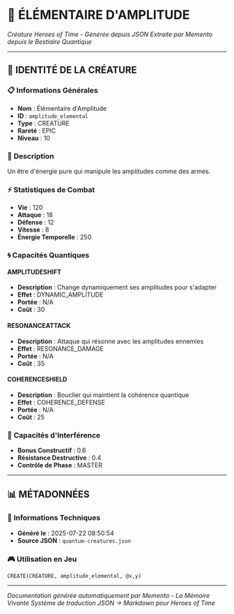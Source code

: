# 🦅 **ÉLÉMENTAIRE D'AMPLITUDE**
*Créature Heroes of Time - Générée depuis JSON*
*Extraite par Memento depuis le Bestiaire Quantique*

---

## 🎯 **IDENTITÉ DE LA CRÉATURE**

### 📋 **Informations Générales**
- **Nom** : Élémentaire d'Amplitude
- **ID** : `amplitude_elemental`
- **Type** : CREATURE
- **Rareté** : EPIC
- **Niveau** : 10

### 📖 **Description**
Un être d'énergie pure qui manipule les amplitudes comme des armes.

### ⚡ **Statistiques de Combat**
- **Vie** : 120
- **Attaque** : 18
- **Défense** : 12
- **Vitesse** : 8
- **Énergie Temporelle** : 250

### 🌀 **Capacités Quantiques**

#### **AMPLITUDESHIFT**
- **Description** : Change dynamiquement ses amplitudes pour s'adapter
- **Effet** : DYNAMIC_AMPLITUDE
- **Portée** : N/A
- **Coût** : 30

#### **RESONANCEATTACK**
- **Description** : Attaque qui résonne avec les amplitudes ennemies
- **Effet** : RESONANCE_DAMAGE
- **Portée** : N/A
- **Coût** : 35

#### **COHERENCESHIELD**
- **Description** : Bouclier qui maintient la cohérence quantique
- **Effet** : COHERENCE_DEFENSE
- **Portée** : N/A
- **Coût** : 25

### 🌊 **Capacités d'Interférence**
- **Bonus Constructif** : 0.6
- **Résistance Destructive** : 0.4
- **Contrôle de Phase** : MASTER


---

## 📊 **MÉTADONNÉES**

### 🔧 **Informations Techniques**
- **Généré le** : 2025-07-22 08:50:54
- **Source JSON** : `quantum-creatures.json`

### 🎮 **Utilisation en Jeu**
```hots
CREATE(CREATURE, amplitude_elemental, @x,y)
```

---

*Documentation générée automatiquement par Memento - La Mémoire Vivante*
*Système de traduction JSON → Markdown pour Heroes of Time*
